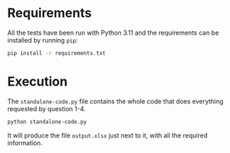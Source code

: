 # Requirements

All the tests have been run with Python 3.11 and the requirements can be installed by running `pip`:

```bash
pip install -r requirements.txt
```

# Execution

The `standalone-code.py` file contains the whole code that does everything requested by question 1-4.

```bash
python standalone-code.py
```

It will produce the file `output.xlsx` just next to it, with all the required information.
